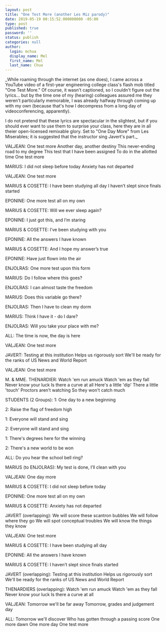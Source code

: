 ```yaml
---
layout: post
title: "One Test More (another Les Miz parody)"
date: 2019-05-19 00:15:52.000000000 -05:00
type: post
published: true
password: ''
status: publish
categories: null
author:
  login: mchua
  display_name: Mel
  first_name: Mel
  last_name: Chua
---
```


_While roaming through the internet (as one does), I came across a YouTube video of a first-year engineering college class's flash mob titled "One Test More." Of course, it wasn't captioned, so I couldn't figure out the lyrics... but by the time one of my (hearing) colleagues assured me they weren't particularly memorable, I was already halfway through coming up with my own (because that's how I decompress from a long day of videoconferencing, apparently).

I do not pretend that these lyrics are spectacular in the slightest, but if you should ever want to use them to surprise your class, here they are in all theier open-licensed remixable glory. Set to "One Day More" from Les Miserables; it is suggested that the instructor sing Javert's part._

VALJEAN:
One test more
Another day, another destiny
This never-ending road to my degree
This test that I have been assigned
To do in the allotted time
One test more

MARIUS:
I did not sleep before today
Anxiety has not departed

VALJEAN:
One test more

MARIUS & COSETTE:
I have been studying all day
I haven’t slept since finals started

EPONINE:
One more test all on my own

MARIUS & COSETTE:
Will we ever sleep again?

EPONINE:
I just got this, and I’m staring

MARIUS & COSETTE:
I’ve been studying with you

EPONINE:
All the answers I have known

MARIUS & COSETTE:
And I hope my answer’s true

EPONINE:
Have just flown into the air

ENJOLRAS:
One more test upon this form 

MARIUS:
Do I follow where this goes?

ENJOLRAS:
I can almost taste the freedom

MARIUS:
Does this variable go there?

ENJOLRAS:
Then I have to clean my dorm

MARIUS:
Think I have it - do I dare?

ENJOLRAS:
Will you take your place with me?

ALL:
The time is now, the day is here

VALJEAN:
One test more

JAVERT:
Testing at this institution
Helps us rigorously sort
We'll be ready for the ranks of
US News and World Report

VALJEAN:
One test more

M. & MME. THENARDIER:
Watch 'em run amuck
Watch 'em as they fall
Never know your luck
Is there a curve at all
Here's a little 'dip'
There a little 'touch'
Proctors aren’t watching
So they won't catch much

STUDENTS (2 Groups):
1: One day to a new beginning

2: Raise the flag of freedom high

1: Everyone will stand and sing

2: Everyone will stand and sing

1: There's degrees here for the winning

2: There's a new world to be won

ALL:
Do you hear the school bell ring?

MARIUS (to ENJOLRAS):
My test is done, I’ll clean with you

VALJEAN:
One day more

MARIUS & COSETTE:
I did not sleep before today

EPONINE:
One more test all on my own

MARIUS & COSETTE:
Anxiety has not departed

JAVERT (overlapping):
We will score these scantron bubbles
We will follow where they go
We will spot conceptual troubles
We will know the things they know

VALJEAN:
One test more

MARIUS & COSETTE:
I have been studying all day

EPONINE:
All the answers I have known

MARIUS & COSETTE:
I haven’t slept since finals started

JAVERT (overlapping):
Testing at this institution
Helps us rigorously sort
We'll be ready for the ranks of
US News and World Report

THENARDIERS (overlapping):
Watch 'em run amuck
Watch 'em as they fall
Never know your luck
Is there a curve at all

VALJEAN:
Tomorrow we'll be far away
Tomorrow, grades and judgement day

ALL:
Tomorrow we'll discover
Who has gotten through a passing score
One more dawn
One more day
One test more

